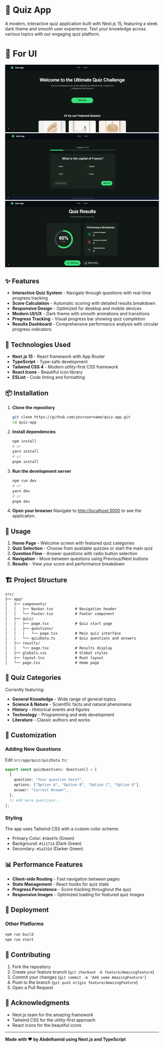 # 🧠 Quiz App

A modern, interactive quiz application built with Next.js 15, featuring a sleek dark theme and smooth user experience. Test your knowledge across various topics with our engaging quiz platform.

# 🎨 For UI

![Home](./assets/home.png)
![Question](./assets/question.png)
![Result](./assets/result.png)

## ✨ Features

- **Interactive Quiz System** - Navigate through questions with real-time progress tracking
- **Score Calculation** - Automatic scoring with detailed results breakdown
- **Responsive Design** - Optimized for desktop and mobile devices
- **Modern UI/UX** - Dark theme with smooth animations and transitions
- **Progress Tracking** - Visual progress bar showing quiz completion
- **Results Dashboard** - Comprehensive performance analysis with circular progress indicators

## 🚀 Technologies Used

- **Next.js 15** - React framework with App Router
- **TypeScript** - Type-safe development
- **Tailwind CSS 4** - Modern utility-first CSS framework
- **React Icons** - Beautiful icon library
- **ESLint** - Code linting and formatting

## 📦 Installation

1. **Clone the repository**
   ```bash
   git clone https://github.com/yourusername/quiz-app.git
   cd quiz-app
   ```

2. **Install dependencies**
   ```bash
   npm install
   # or
   yarn install
   # or
   pnpm install
   ```

3. **Run the development server**
   ```bash
   npm run dev
   # or
   yarn dev
   # or
   pnpm dev
   ```

4. **Open your browser**
   Navigate to [http://localhost:3000](http://localhost:3000) to see the application.

## 📱 Usage

1. **Home Page** - Welcome screen with featured quiz categories
2. **Quiz Selection** - Choose from available quizzes or start the main quiz
3. **Question Flow** - Answer questions with radio button selection
4. **Navigation** - Move between questions using Previous/Next buttons
5. **Results** - View your score and performance breakdown

## 🏗️ Project Structure

```
src/
├── app/
│   ├── components/
│   │   ├── Navbar.tsx          # Navigation header
│   │   └── Fouter.tsx          # Footer component
│   ├── quiz/
│   │   ├── page.tsx            # Quiz start page
│   │   ├── questions/
│   │   │   └── page.tsx        # Main quiz interface
│   │   └── quizData.ts         # Quiz questions and answers
│   ├── results/
│   │   └── page.tsx            # Results display
│   ├── globals.css             # Global styles
│   ├── layout.tsx              # Root layout
│   └── page.tsx                # Home page
```

## 🎯 Quiz Categories

Currently featuring:
- **General Knowledge** - Wide range of general topics
- **Science & Nature** - Scientific facts and natural phenomena
- **History** - Historical events and figures
- **Technology** - Programming and web development
- **Literature** - Classic authors and works

## 🔧 Customization

### Adding New Questions

Edit `src/app/quiz/quizData.ts`:

```typescript
export const quizQuestions: Question[] = [
  {
    question: "Your question here?",
    options: ["Option A", "Option B", "Option C", "Option D"],
    answer: "Correct Answer",
  },
  // Add more questions...
];
```

### Styling

The app uses Tailwind CSS with a custom color scheme:
- Primary Color: `#38e07b` (Green)
- Background: `#111714` (Dark Green)
- Secondary: `#1a231d` (Darker Green)

## 📊 Performance Features

- **Client-side Routing** - Fast navigation between pages
- **State Management** - React hooks for quiz state
- **Progress Persistence** - Score tracking throughout the quiz
- **Responsive Images** - Optimized loading for featured quiz images

## 🚀 Deployment

### Other Platforms
```bash
npm run build
npm run start
```

## 🤝 Contributing

1. Fork the repository
2. Create your feature branch (`git checkout -b feature/AmazingFeature`)
3. Commit your changes (`git commit -m 'Add some AmazingFeature'`)
4. Push to the branch (`git push origin feature/AmazingFeature`)
5. Open a Pull Request

## 🙏 Acknowledgments

- Next.js team for the amazing framework
- Tailwind CSS for the utility-first approach
- React Icons for the beautiful icons

---

**Made with ❤️ by Abdelhamid using Next.js and TypeScript**